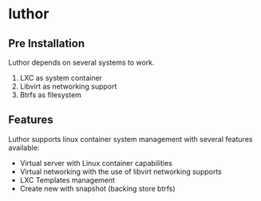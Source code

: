 # luthor

## Pre Installation

Luthor depends on several systems to work. 

1. LXC as system container
2. Libvirt as networking support
3. Btrfs as filesystem


## Features

Luthor supports linux container system management with several features available:

- Virtual server with Linux container capabilities
- Virtual networking with the use of libvirt networking supports
- LXC Templates management
- Create new with snapshot (backing store btrfs)
